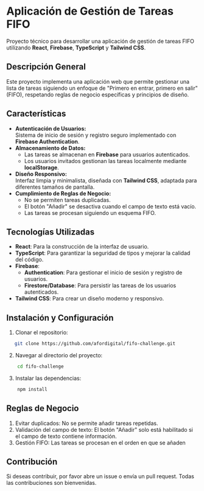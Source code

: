 # Aplicación de Gestión de Tareas FIFO

Proyecto técnico para desarrollar una aplicación de gestión de tareas FIFO utilizando **React**, **Firebase**, **TypeScript** y **Tailwind CSS**.

## Descripción General

Este proyecto implementa una aplicación web que permite gestionar una lista de tareas siguiendo un enfoque de "Primero en entrar, primero en salir" (FIFO), respetando reglas de negocio específicas y principios de diseño.

## Características

- **Autenticación de Usuarios:**  
  Sistema de inicio de sesión y registro seguro implementado con **Firebase Authentication**.
- **Almacenamiento de Datos:**
  - Las tareas se almacenan en **Firebase** para usuarios autenticados.
  - Los usuarios invitados gestionan las tareas localmente mediante **localStorage**.
- **Diseño Responsivo:**  
  Interfaz limpia y minimalista, diseñada con **Tailwind CSS**, adaptada para diferentes tamaños de pantalla.
- **Cumplimiento de Reglas de Negocio:**
  - No se permiten tareas duplicadas.
  - El botón "Añadir" se desactiva cuando el campo de texto está vacío.
  - Las tareas se procesan siguiendo un esquema FIFO.

## Tecnologías Utilizadas

- **React**: Para la construcción de la interfaz de usuario.
- **TypeScript**: Para garantizar la seguridad de tipos y mejorar la calidad del código.
- **Firebase**:
  - **Authentication**: Para gestionar el inicio de sesión y registro de usuarios.
  - **Firestore/Database**: Para persistir las tareas de los usuarios autenticados.
- **Tailwind CSS**: Para crear un diseño moderno y responsivo.

## Instalación y Configuración

1. Clonar el repositorio:

```bash
   git clone https://github.com/afordigital/fifo-challenge.git
```

2. Navegar al directorio del proyecto:

```bash
    cd fifo-challenge
```

3. Instalar las dependencias:

```bash
    npm install
```

## Reglas de Negocio

1. Evitar duplicados: No se permite añadir tareas repetidas.
2. Validación del campo de texto: El botón "Añadir" solo está habilitado si el campo de texto contiene información.
3. Gestión FIFO: Las tareas se procesan en el orden en que se añaden

## Contribución

Si deseas contribuir, por favor abre un issue o envía un pull request. Todas las contribuciones son bienvenidas.
